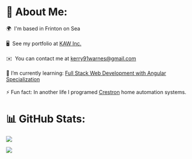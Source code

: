 # 💫 About Me:
🌍  I'm based in Frinton on Sea
<br>
<br>🖥️  See my portfolio at [KAW Inc.](http://kaw-portfolio.netlify.app/)
<br>
<br>✉️  You can contact me at [kerry91warnes@gmail.com](mailto:kerry91warnes@gmail.com) 
<br>
<br>🌱 I’m currently learning: [Full Stack Web Development with Angular Specialization](https://www.coursera.org/specializations/full-stack-mobile-app-development) 
<br>
<br>⚡ Fun fact: In another life I programed [Crestron](https://www.crestron.com/) home automation systems. 
<br>

# 📊 GitHub Stats:
![](https://github-readme-stats.vercel.app/api/top-langs/?username=kerry91&langs_count=6&theme=dracula&hide_border=true&include_all_commits=false&count_private=false&layout=compact)

[![](https://visitcount.itsvg.in/api?id=kerry91&icon=5&color=5)](https://visitcount.itsvg.in)

<!-- Proudly created with GPRM ( https://gprm.itsvg.in ) -->
